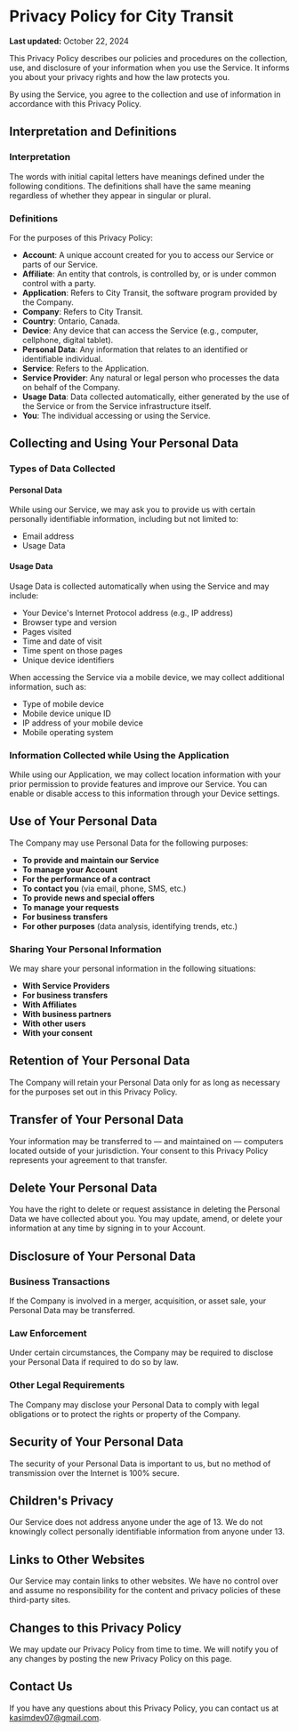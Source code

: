 
# Privacy Policy for City Transit

**Last updated:** October 22, 2024

This Privacy Policy describes our policies and procedures on the collection, use, and disclosure of your information when you use the Service. It informs you about your privacy rights and how the law protects you.

By using the Service, you agree to the collection and use of information in accordance with this Privacy Policy.

## Interpretation and Definitions

### Interpretation
The words with initial capital letters have meanings defined under the following conditions. The definitions shall have the same meaning regardless of whether they appear in singular or plural.

### Definitions
For the purposes of this Privacy Policy:

- **Account**: A unique account created for you to access our Service or parts of our Service.
- **Affiliate**: An entity that controls, is controlled by, or is under common control with a party.
- **Application**: Refers to City Transit, the software program provided by the Company.
- **Company**: Refers to City Transit.
- **Country**: Ontario, Canada.
- **Device**: Any device that can access the Service (e.g., computer, cellphone, digital tablet).
- **Personal Data**: Any information that relates to an identified or identifiable individual.
- **Service**: Refers to the Application.
- **Service Provider**: Any natural or legal person who processes the data on behalf of the Company.
- **Usage Data**: Data collected automatically, either generated by the use of the Service or from the Service infrastructure itself.
- **You**: The individual accessing or using the Service.

## Collecting and Using Your Personal Data

### Types of Data Collected

#### Personal Data
While using our Service, we may ask you to provide us with certain personally identifiable information, including but not limited to:

- Email address
- Usage Data

#### Usage Data
Usage Data is collected automatically when using the Service and may include:

- Your Device's Internet Protocol address (e.g., IP address)
- Browser type and version
- Pages visited
- Time and date of visit
- Time spent on those pages
- Unique device identifiers

When accessing the Service via a mobile device, we may collect additional information, such as:

- Type of mobile device
- Mobile device unique ID
- IP address of your mobile device
- Mobile operating system

### Information Collected while Using the Application
While using our Application, we may collect location information with your prior permission to provide features and improve our Service. You can enable or disable access to this information through your Device settings.

## Use of Your Personal Data
The Company may use Personal Data for the following purposes:

- **To provide and maintain our Service**
- **To manage your Account**
- **For the performance of a contract**
- **To contact you** (via email, phone, SMS, etc.)
- **To provide news and special offers**
- **To manage your requests**
- **For business transfers**
- **For other purposes** (data analysis, identifying trends, etc.)

### Sharing Your Personal Information
We may share your personal information in the following situations:

- **With Service Providers**
- **For business transfers**
- **With Affiliates**
- **With business partners**
- **With other users**
- **With your consent**

## Retention of Your Personal Data
The Company will retain your Personal Data only for as long as necessary for the purposes set out in this Privacy Policy.

## Transfer of Your Personal Data
Your information may be transferred to — and maintained on — computers located outside of your jurisdiction. Your consent to this Privacy Policy represents your agreement to that transfer.

## Delete Your Personal Data
You have the right to delete or request assistance in deleting the Personal Data we have collected about you. You may update, amend, or delete your information at any time by signing in to your Account.

## Disclosure of Your Personal Data

### Business Transactions
If the Company is involved in a merger, acquisition, or asset sale, your Personal Data may be transferred.

### Law Enforcement
Under certain circumstances, the Company may be required to disclose your Personal Data if required to do so by law.

### Other Legal Requirements
The Company may disclose your Personal Data to comply with legal obligations or to protect the rights or property of the Company.

## Security of Your Personal Data
The security of your Personal Data is important to us, but no method of transmission over the Internet is 100% secure.

## Children's Privacy
Our Service does not address anyone under the age of 13. We do not knowingly collect personally identifiable information from anyone under 13.

## Links to Other Websites
Our Service may contain links to other websites. We have no control over and assume no responsibility for the content and privacy policies of these third-party sites.

## Changes to this Privacy Policy
We may update our Privacy Policy from time to time. We will notify you of any changes by posting the new Privacy Policy on this page.

## Contact Us
If you have any questions about this Privacy Policy, you can contact us at [kasimdev07@gmail.com](mailto:kasimdev07@gmail.com).
